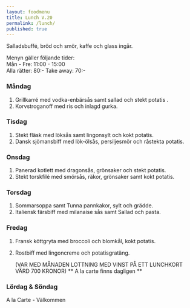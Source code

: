```yaml
---
layout: foodmenu
title: Lunch V.20
permalink: /lunch/
published: true
---
```

Salladsbuffé, bröd och smör, kaffe och glass ingår.

Menyn gäller följande tider:  
Mån - Fre: 11:00 - 15:00  
Alla rätter: 80:- Take away: 70:- 

### Måndag

1. Grillkarré med vodka-enbärsås samt sallad och stekt potatis .
2. Korvstroganoff med ris och inlagd gurka.

### Tisdag

1. Stekt fläsk med löksås samt lingonsylt och kokt potatis.
2. Dansk sjömansbiff med lök-ölsås, persiljesmör och råstekta potatis.

### Onsdag

1. Panerad kotlett med dragonsås, grönsaker och stekt potatis.
2. Stekt torskfilé med smörsås, räkor, grönsaker samt kokt potatis.

### Torsdag
 
1. Sommarsoppa samt Tunna pannkakor, sylt och grädde.
2. Italiensk färsbiff med milanaise sås samt Sallad och pasta.
 
### Fredag

1. Fransk köttgryta med broccoli och blomkål, kokt potatis.
2. Rostbiff med lingoncreme och potatisgratäng.

     (VAR MED MÅNADEN LOTTNING MED VINST PÅ ETT LUNCHKORT VÄRD 700 KRONOR)
                        ** A la carte finns dagligen **  

### Lördag & Söndag
A la Carte - Välkommen
